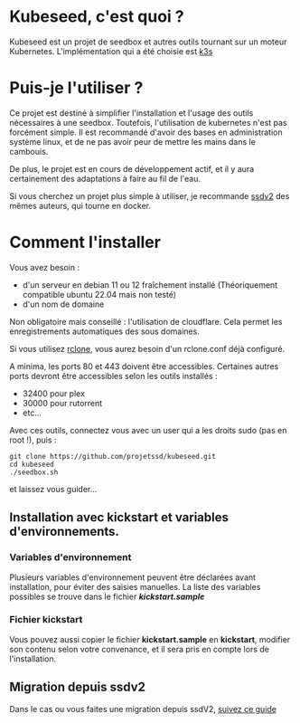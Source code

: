 # Kubeseed, c'est quoi ? 

Kubeseed est un projet de seedbox et autres outils tournant sur un moteur Kubernetes. L'implémentation qui a été choisie est [k3s](https://k3s.io/)

# Puis-je l'utiliser ?

Ce projet est destiné à simplifier l'installation et l'usage des outils nécessaires à une seedbox. Toutefois, l'utilisation de kubernetes n'est pas forcément simple.
Il est recommandé d'avoir des bases en administration système linux, et de ne pas avoir peur de mettre les mains dans le cambouis.

De plus, le projet est en cours de développement actif, et il y aura certainement des adaptations à faire au fil de l'eau.

Si vous cherchez un projet plus simple à utiliser, je recommande [ssdv2](https://github.com/projetssd/ssdv2) des mêmes auteurs, qui tourne en docker.

# Comment l'installer 

Vous avez besoin : 
- d'un serveur en debian 11 ou 12 fraîchement installé (Théoriquement compatible ubuntu 22.04 mais non testé)
- d'un nom de domaine

Non obligatoire mais conseillé : l'utilisation de cloudflare. Cela permet les enregistrements automatiques des sous domaines.

Si vous utilisez [rclone](https://rclone.org/), vous aurez besoin d'un rclone.conf déjà configuré.

A minima, les ports 80 et 443 doivent être accessibles. Certaines autres ports devront être accessibles selon les outils installés :
- 32400 pour plex
- 30000 pour rutorrent
- etc...

Avec ces outils, connectez vous avec un user qui a les droits sudo (pas en root !), puis : 

```
git clone https://github.com/projetssd/kubeseed.git
cd kubeseed
./seedbox.sh
```

et laissez vous guider...

## Installation avec kickstart et variables d'environnements.

### Variables d'environnement

Plusieurs variables d'environnement peuvent être déclarées avant installation, pour éviter des saisies manuelles. La liste des variables possibles se trouve dans le fichier ***kickstart.sample***

### Fichier kickstart

Vous pouvez aussi copier le fichier **kickstart.sample** en **kickstart**, modifier son contenu selon votre convenance, et il sera pris en compte lors de l'installation.

## Migration depuis ssdv2

Dans le cas ou vous faites une migration depuis ssdV2, [suivez ce guide](migration_ssdv2.html)